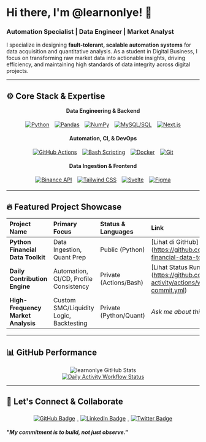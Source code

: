 # Hi there, I'm @learnonlye! 👋

<h3 align="left">Automation Specialist | Data Engineer | Market Analyst</h3>

I specialize in designing **fault-tolerant, scalable automation systems** for data acquisition and quantitative analysis. As a student in Digital Business, I focus on transforming raw market data into actionable insights, driving efficiency, and maintaining high standards of data integrity across digital projects.

---

## ⚙️ Core Stack & Expertise

<div align="center">
  <p><b>Data Engineering & Backend</b></p>
  <a href="#"><img style="margin: 5px;" src="https://img.shields.io/badge/Python-3776AB?style=for-the-badge&logo=python&logoColor=white" alt="Python"></a>
  <a href="#"><img style="margin: 5px;" src="https://img.shields.io/badge/Pandas-150458?style=for-the-badge&logo=pandas&logoColor=white" alt="Pandas"></a>
  <a href="#"><img style="margin: 5px;" src="https://img.shields.io/badge/NumPy-013243?style=for-the-badge&logo=numpy&logoColor=white" alt="NumPy"></a>
  <a href="#"><img style="margin: 5px;" src="https://img.shields.io/badge/SQL-4479A1?style=for-the-badge&logo=mysql&logoColor=white" alt="MySQL/SQL"></a>
  <a href="#"><img style="margin: 5px;" src="https://img.shields.io/badge/Next.js-000000?style=for-the-badge&logo=next.js&logoColor=white" alt="Next.js"></a>
</div>

<div align="center">
  <p><b>Automation, CI, & DevOps</b></p>
  <a href="#"><img style="margin: 5px;" src="https://img.shields.io/badge/GitHub%20Actions-2088FF?style=for-the-badge&logo=githubactions&logoColor=white" alt="GitHub Actions"></a>
  <a href="#"><img style="margin: 5px;" src="https://img.shields.io/badge/Bash-4EAA25?style=for-the-badge&logo=gnubash&logoColor=white" alt="Bash Scripting"></a>
  <a href="#"><img style="margin: 5px;" src="https://img.shields.io/badge/Docker-2496ED?style=for-the-badge&logo=docker&logoColor=white" alt="Docker"></a>
  <a href="#"><img style="margin: 5px;" src="https://img.shields.io/badge/Git-F05032?style=for-the-badge&logo=git&logoColor=white" alt="Git"></a>
</div>

<div align="center">
  <p><b>Data Ingestion & Frontend</b></p>
  <a href="#"><img style="margin: 5px;" src="https://img.shields.io/badge/Binance%20API-FCD535?style=for-the-badge&logo=binance&logoColor=black" alt="Binance API"></a>
  <a href="#"><img style="margin: 5px;" src="https://img.shields.io/badge/Tailwind%20CSS-06B6D4?style=for-the-badge&logo=tailwindcss&logoColor=white" alt="Tailwind CSS"></a>
  <a href="#"><img style="margin: 5px;" src="https://img.shields.io/badge/Svelte-FF3E00?style=for-the-badge&logo=svelte&logoColor=white" alt="Svelte"></a>
  <a href="#"><img style="margin: 5px;" src="https://img.shields.io/badge/Figma-F24E1E?style=for-the-badge&logo=figma&logoColor=white" alt="Figma"></a>
</div>

---

## 🔥 Featured Project Showcase

| Project Name | Primary Focus | Status & Languages | Link |
| :--- | :--- | :--- | :--- |
| **Python Financial Data Toolkit** | Data Ingestion, Quant Prep | Public (Python) | [Lihat di GitHub] (https://github.com/learnonlye/python-financial-data-toolkit) |
| **Daily Contribution Engine** | Automation, CI/CD, Profile Consistency | Private (Actions/Bash) | [Lihat Status Run] (https://github.com/learnonlye/daily-activity/actions/workflows/daily-commit.yml) |
| **High-Frequency Market Analysis** | Custom SMC/Liquidity Logic, Backtesting | Private (Python/Quant) | *Ask me about this project.* |

---

## 📊 GitHub Performance

<p align="center">
  <img src="https://github-readme-stats.vercel.app/api?username=learnonlye&show_icons=true&theme=default&hide_border=true&include_all_commits=true&custom_title=Statistik%20Aktivitas%20Terkini" alt="learnonlye GitHub Stats" />
  <br/>
  <a href="https://github.com/learnonlye/daily-activity/actions/workflows/daily-commit.yml">
    <img src="https://img.shields.io/badge/Daily%20Activity-Workflow%20Status-blue?style=for-the-badge&logo=githubactions&logoColor=white" alt="Daily Activity Workflow Status">
  </a>
</p>

---

## 💬 Let's Connect & Collaborate

<p align="center">
  <a href="https://github.com/learnonlye" target="_blank">
    <img style="margin: 5px;" src="https://img.shields.io/badge/Follow%20on%20GitHub-100000?style=for-the-badge&logo=github&logoColor=white" alt="GitHub Badge">
  </a>
  <a href="https://www.linkedin.com/in/YOUR_LINKEDIN_USERNAME" target="_blank">
    <img style="margin: 5px;" src="https://img.shields.io/badge/Connect%20on%20LinkedIn-0077B5.svg?style=for-the-badge&logo=linkedin&logoColor=white" alt="LinkedIn Badge">
  </a>
  <a href="https://twitter.com/YOUR_TWITTER_HANDLE" target="_blank">
    <img style="margin: 5px;" src="https://img.shields.io/badge/Chat%20on%20Twitter%20(X)-1DA1F2?style=for-the-badge&logo=twitter&logoColor=white" alt="Twitter Badge">
  </a>
</p>

***"My commitment is to build, not just observe."***
